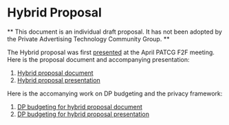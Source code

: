 # Hybrid Proposal

** This document is an individual draft proposal. It has not been adopted by the Private Advertising Technology Community Group. **

The Hybrid proposal was first [presented](https://github.com/patcg/meetings/issues/175) at the April PATCG F2F meeting. 
Here is the proposal document and accompanying presentation: 
1. [Hybrid proposal document](https://docs.google.com/document/d/1dLaQstrLqV7PEKqCr6F9wQ4I5hNKvT4iF6J-ng5jhas/edit?usp=sharing)
2. [Hybrid proposal presentation](https://docs.google.com/presentation/d/1yl_yIVM2QGDegpanyPqhZ40QGJKD1AZQjIadbV6VDbQ/edit?usp=sharing)

Here is the accomanying work on DP budgeting and the privacy framework: 
1. [DP budgeting for hybrid proposal document](https://docs.google.com/document/d/11BWNzkaTSAa6ZBzl6fbbnpLZi8vgSZjcqKYIt84HXko/edit) 
2. [DP budgeting for hybrid proposal presentation](https://docs.google.com/presentation/d/1osP7A04J-jmfg_c5FxQutLplLDpuWV6NC685kGTIYT8/edit?usp=sharing)

